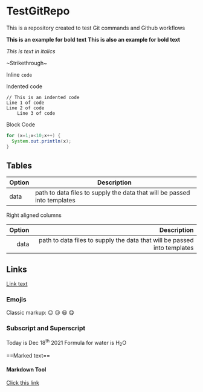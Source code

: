 # TestGitRepo
This is a repository created to test Git commands and Github workflows

**This is an example for bold text**
__This is also an example for bold text__

*This is text in italics*

~Strikethrough~

Inline `code`

Indented code

    // This is an indented code
    Line 1 of code
    Line 2 of code
        Line 3 of code

Block Code
``` java
for (x=1;x<10;x++) {
  System.out.println(x);
}
```

## Tables

| Option | Description |
| ------ | ----------- |
| data | path to data files to supply the data that will be passed into templates |

Right aligned columns

| Option | Description |
| ------: | -----------: |
| data | path to data files to supply the data that will be passed into templates |

## Links
[Link text](https://wwww.google.com)

### Emojis
Classic markup: :wink:  :cry: :laughing: :yum:

### Subscript and Superscript
Today is Dec 18<sup>th</sup> 2021
Formula for water is H<sub>2</sub>O

==Marked text==

#### Markdown Tool
[Click this link](https://markdown-it.github.io/)
